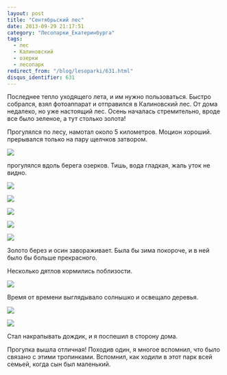 ```yaml
---
layout: post
title: "Сентябрьский лес"
date: 2013-09-29 21:17:51
category: "Лесопарки_Екатеринбурга"
tags:
  - лес
  - Калиновский
  - озерки
  - лесопарк
redirect_from: "/blog/lesoparki/631.html"
disqus_identifier: 631
---
```

Последнее тепло уходящего лета, и им нужно пользоваться. Быстро
собрался, взял фотоаппарат и отправился в Калиновский лес. От дома
недалеко, но уже настоящий лес. Осень началась стремительно, вроде все
было зеленое, а тут столько золота!

Прогулялся по лесу, намотал около 5 километров. Моцион хороший.
прерывался только на пару щелчков затвором.

![](http://fishingguru.ru/uploads/images/00/00/01/2013/09/29/044015.jpg)

прогулялся вдоль берега озерков. Тишь, вода гладкая, жаль уток не видно.

![](http://fishingguru.ru/uploads/images/00/00/01/2013/09/29/2b0b24.jpg)

![](http://fishingguru.ru/uploads/images/00/00/01/2013/09/29/89aa92.jpg)

![](http://fishingguru.ru/uploads/images/00/00/01/2013/09/29/5227fb.jpg)

![](http://fishingguru.ru/uploads/images/00/00/01/2013/09/29/fe5c3f.jpg)

![](http://fishingguru.ru/uploads/images/00/00/01/2013/09/29/a85e2e.jpg)

Золото берез и осин завораживает. Была бы зима покороче, и в ней было бы
больше прекрасного.

Несколько дятлов кормились поблизости.

![](http://fishingguru.ru/uploads/images/00/00/01/2013/09/29/ca649d.jpg)

Время от времени выглядывало солнышко и освещало деревья.

![](http://fishingguru.ru/uploads/images/00/00/01/2013/09/29/678bbd.jpg)

![](http://fishingguru.ru/uploads/images/00/00/01/2013/09/29/0eab2f.jpg)

Стал накрапывать дождик, и я поспешил в сторону дома.

Прогулка вышла отличная! Походив один, я многое вспомнил, что было
связано с этими тропинками. Вспомнил, как ходили в этот парк всей
семьей, когда сын был маленький.
